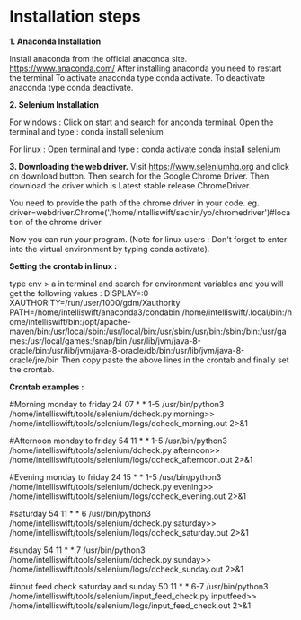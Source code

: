 # Installation steps

**1. Anaconda Installation**

Install anaconda from the official anaconda site. 
https://www.anaconda.com/
After installing anaconda you need to restart the terminal
To activate anaconda type conda activate.
To deactivate anaconda type conda deactivate.
 

**2. Selenium Installation**

For windows :
Click on start and search for anconda terminal.
Open the terminal and type : conda install selenium

For linux :
Open terminal and type : 
conda activate
conda install selenium

**3. Downloading the web driver.**
Visit https://www.seleniumhq.org and click on download button.
Then search for the Google Chrome Driver.
Then download the driver which is Latest stable release ChromeDriver.

You need to provide the path of the chrome driver in your code.
eg. driver=webdriver.Chrome('/home/intelliswift/sachin/yo/chromedriver')#location of the chrome driver

Now you can run your program. 
(Note for linux users : Don't forget to enter into the virtual environment by typing conda activate).


**Setting the crontab in linux :**

type env > a in terminal and search for environment variables and you will get the following values :
DISPLAY=:0
XAUTHORITY=/run/user/1000/gdm/Xauthority
PATH=/home/intelliswift/anaconda3/condabin:/home/intelliswift/.local/bin:/home/intelliswift/bin:/opt/apache-maven/bin:/usr/local/sbin:/usr/local/bin:/usr/sbin:/usr/bin:/sbin:/bin:/usr/games:/usr/local/games:/snap/bin:/usr/lib/jvm/java-8-oracle/bin:/usr/lib/jvm/java-8-oracle/db/bin:/usr/lib/jvm/java-8-oracle/jre/bin
Then copy paste the above lines in the crontab and finally set the crontab.

**Crontab examples :**

#Morning monday to friday
24 07 * * 1-5 /usr/bin/python3 /home/intelliswift/tools/selenium/dcheck.py morning>> /home/intelliswift/tools/selenium/logs/dcheck_morning.out 2>&1

#Afternoon monday to friday
54 11 * * 1-5 /usr/bin/python3 /home/intelliswift/tools/selenium/dcheck.py afternoon>> /home/intelliswift/tools/selenium/logs/dcheck_afternoon.out 2>&1

#Evening monday to friday
24 15 * * 1-5 /usr/bin/python3 /home/intelliswift/tools/selenium/dcheck.py evening>> /home/intelliswift/tools/selenium/logs/dcheck_evening.out 2>&1

#saturday 
54 11 * * 6 /usr/bin/python3 /home/intelliswift/tools/selenium/dcheck.py saturday>> /home/intelliswift/tools/selenium/logs/dcheck_saturday.out 2>&1

#sunday
54 11 * * 7 /usr/bin/python3 /home/intelliswift/tools/selenium/dcheck.py sunday>> /home/intelliswift/tools/selenium/logs/dcheck_sunday.out 2>&1

#input feed check saturday and sunday
50 11 * * 6-7 /usr/bin/python3 /home/intelliswift/tools/selenium/input_feed_check.py inputfeed>> /home/intelliswift/tools/selenium/logs/input_feed_check.out 2>&1
